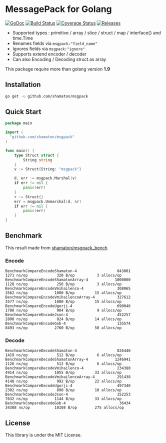 # MessagePack for Golang

[![GoDoc](https://godoc.org/github.com/shamaton/msgpack?status.svg)](https://godoc.org/github.com/shamaton/msgpack)
[![Build Status](https://travis-ci.org/shamaton/msgpack.svg?branch=master)](https://travis-ci.org/shamaton/msgpack)
[![Coverage Status](https://coveralls.io/repos/github/shamaton/msgpack/badge.svg)](https://coveralls.io/github/shamaton/msgpack)
[![Releases](https://img.shields.io/github/release/shamaton/msgpack.svg)](https://github.com/shamaton/msgpack/releases)

* Supported types : primitive / array / slice / struct / map / interface{} and time.Time
* Renames fields via `msgpack:"field_name"`
* Ignores fields via `msgpack:"ignore"`
* Supports extend encoder / decoder
* Can also Encoding / Decoding struct as array

This package require more than golang version **1.9**

## Installation
```sh
go get -u github.com/shamaton/msgpack
```

## Quick Start
```go
package main

import (
  "github.com/shamaton/msgpack"
)

func main() {
	type Struct struct {
		String string
	}
	v := Struct{String: "msgpack"}

	d, err := msgpack.Marshal(v)
	if err != nil {
		panic(err)
	}
	r := Struct{}
	err = msgpack.Unmarshal(d, &r)
	if err != nil {
		panic(err)
	}
}
```

## Benchmark
This result made from [shamaton/msgpack_bench](https://github.com/shamaton/msgpack_bench)
### Encode
```
BenchmarkCompareEncodeShamaton-4                  843001              1271 ns/op             320 B/op          3 allocs/op
BenchmarkCompareEncodeShamatonArray-4            1000000              1128 ns/op             256 B/op          3 allocs/op
BenchmarkCompareEncodeVmihailenco-4               308065              3562 ns/op            1000 B/op         15 allocs/op
BenchmarkCompareEncodeVmihailencoArray-4          327612              3577 ns/op            1000 B/op         15 allocs/op
BenchmarkCompareEncodeUgorji-4                    690046              1708 ns/op             904 B/op          9 allocs/op
BenchmarkCompareEncodeJson-4                      452257              2800 ns/op             824 B/op         14 allocs/op
BenchmarkCompareEncodeGob-4                       135574              8493 ns/op            2760 B/op         50 allocs/op
```

### Decode
```
BenchmarkCompareDecodeShamaton-4                  826440              1419 ns/op             512 B/op          6 allocs/op
BenchmarkCompareDecodeShamatonArray-4            1246941              1126 ns/op             512 B/op          6 allocs/op
BenchmarkCompareDecodeVmihailenco-4               234380              4914 ns/op            1055 B/op         33 allocs/op
BenchmarkCompareDecodeVmihailencoArray-4          291438              4148 ns/op             992 B/op         22 allocs/op
BenchmarkCompareDecodeUgorji-4                    497340              2302 ns/op             890 B/op         10 allocs/op
BenchmarkCompareDecodeJson-4                      152253              7632 ns/op            1144 B/op         33 allocs/op
BenchmarkCompareDecodeGob-4                        36434             34308 ns/op           10108 B/op        275 allocs/op
```


## License

This library is under the MIT License.
